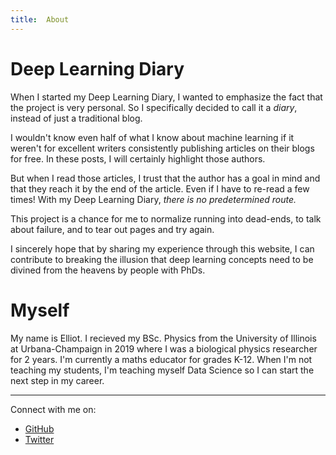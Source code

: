 ```yaml
---
title:  About
---
```


# Deep Learning Diary #

When I started my Deep Learning Diary, I wanted to emphasize the fact that the project is very personal. So I specifically decided to call it a *diary*, instead of just a traditional blog. 

I wouldn't know even half of what I know about machine learning if it weren't for excellent writers consistently publishing articles on their blogs for free. In these posts, I will certainly highlight those authors.

But when I read those articles, I trust that the author has a goal in mind and that they reach it by the end of the article. Even if I have to re-read a few times! With my Deep Learning Diary, *there is no predetermined route.* 

This project is a chance for me to normalize running into dead-ends, to talk about failure, and to tear out pages and try again.

I sincerely hope that by sharing my experience through this website, I can contribute to breaking the illusion that deep learning concepts need to be divined from the heavens by people with PhDs. 

# Myself #
My name is Elliot. I recieved my BSc. Physics from the University of Illinois at Urbana-Champaign in 2019 where I was a biological physics researcher for 2 years. I'm currently a maths educator for grades K-12. When I'm not teaching my students, I'm teaching myself Data Science so I can start the next step in my career.  

___  

Connect with me on:  
- [GitHub](https://github.com/nurriol2)
- [Twitter](http://twitter.com/_ElliotF)
